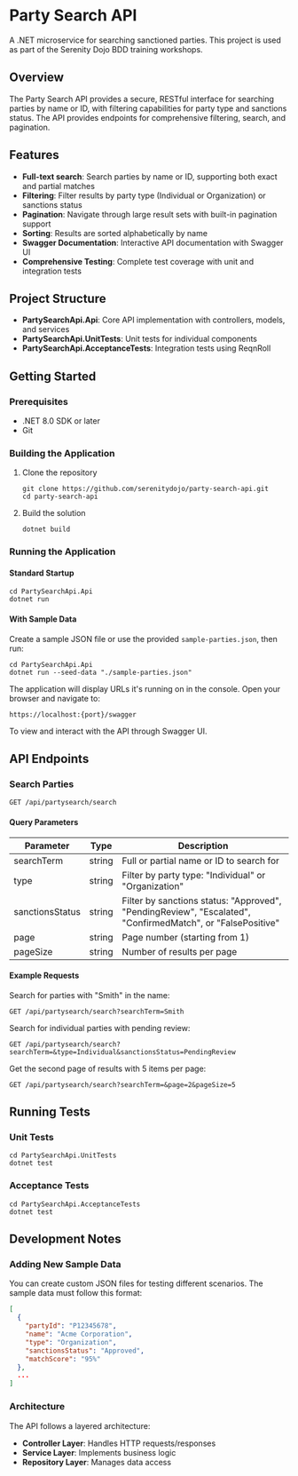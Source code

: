 # Party Search API

A .NET microservice for searching sanctioned parties. This project is used as part of the 
Serenity Dojo BDD training workshops.

## Overview

The Party Search API provides a secure, RESTful interface for searching parties by name or ID, 
with filtering capabilities for party type and sanctions status. 
The API provides endpoints for comprehensive filtering, search, and pagination.

## Features

- **Full-text search**: Search parties by name or ID, supporting both exact and partial matches
- **Filtering**: Filter results by party type (Individual or Organization) or sanctions status
- **Pagination**: Navigate through large result sets with built-in pagination support
- **Sorting**: Results are sorted alphabetically by name
- **Swagger Documentation**: Interactive API documentation with Swagger UI
- **Comprehensive Testing**: Complete test coverage with unit and integration tests

## Project Structure

- **PartySearchApi.Api**: Core API implementation with controllers, models, and services
- **PartySearchApi.UnitTests**: Unit tests for individual components
- **PartySearchApi.AcceptanceTests**: Integration tests using ReqnRoll

## Getting Started

### Prerequisites

- .NET 8.0 SDK or later
- Git

### Building the Application

1. Clone the repository
   ```
   git clone https://github.com/serenitydojo/party-search-api.git
   cd party-search-api
   ```

2. Build the solution
   ```
   dotnet build
   ```

### Running the Application

#### Standard Startup

```
cd PartySearchApi.Api
dotnet run
```

#### With Sample Data

Create a sample JSON file or use the provided `sample-parties.json`, then run:

```
cd PartySearchApi.Api
dotnet run --seed-data "./sample-parties.json"
```

The application will display URLs it's running on in the console. Open your browser and navigate to:

```
https://localhost:{port}/swagger
```

To view and interact with the API through Swagger UI.

## API Endpoints

### Search Parties

```
GET /api/partysearch/search
```

#### Query Parameters

| Parameter | Type | Description |
|-----------|------|-------------|
| searchTerm | string | Full or partial name or ID to search for |
| type | string | Filter by party type: "Individual" or "Organization" |
| sanctionsStatus | string | Filter by sanctions status: "Approved", "PendingReview", "Escalated", "ConfirmedMatch", or "FalsePositive" |
| page | string | Page number (starting from 1) |
| pageSize | string | Number of results per page |

#### Example Requests

Search for parties with "Smith" in the name:
```
GET /api/partysearch/search?searchTerm=Smith
```

Search for individual parties with pending review:
```
GET /api/partysearch/search?searchTerm=&type=Individual&sanctionsStatus=PendingReview
```

Get the second page of results with 5 items per page:
```
GET /api/partysearch/search?searchTerm=&page=2&pageSize=5
```

## Running Tests

### Unit Tests

```
cd PartySearchApi.UnitTests
dotnet test
```

### Acceptance Tests

```
cd PartySearchApi.AcceptanceTests
dotnet test
```

## Development Notes

### Adding New Sample Data

You can create custom JSON files for testing different scenarios. The sample data must follow this format:

```json
[
  {
    "partyId": "P12345678",
    "name": "Acme Corporation",
    "type": "Organization",
    "sanctionsStatus": "Approved",
    "matchScore": "95%"
  },
  ...
]
```

### Architecture

The API follows a layered architecture:
- **Controller Layer**: Handles HTTP requests/responses
- **Service Layer**: Implements business logic
- **Repository Layer**: Manages data access
